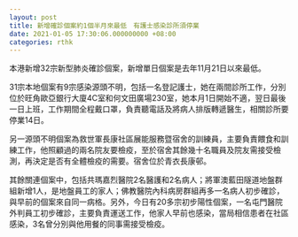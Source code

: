 ```yaml
---
layout: post
title: 新增確診個案約1個半月來最低　有護士感染診所須停業
date: 2021-01-05 17:30:06.000000000 +08:00
categories: rthk
---
```


本港新增32宗新型肺炎確診個案，新增單日個案是去年11月21日以來最低。

31宗本地個案有9宗感染源頭不明，包括一名登記護士，她在兩間診所工作，分別位於旺角歐亞銀行大廈4C室和何文田廣場230室，她本月1日開始不適，翌日最後一日上班，工作期間全程戴口罩，負責聽電話及將病人排版轉遞醫生，相關診所要停業14日。

另一源頭不明個案為救世軍長康社區展能服務暨宿舍的訓練員，主要負責餵食和訓練工作，他照顧過的兩名院友要檢疫，至於宿舍其餘幾十名職員及院友需接受檢測，再決定是否有全體檢疫的需要。宿舍位於青衣長康邨。

其餘關連個案中，包括共瑪嘉烈醫院2名醫護和2名病人；將軍澳藍田隧道地盤群組新增1人，是地盤員工的家人；佛教醫院內科病房群組再多一名病人初步確診，與早前的個案來自同一病格。另外，今日有20多宗初步陽性個案，一名屯門醫院外判員工初步確診，主要負責運送工作，他家人早前也感染，當局相信患者在社區感染，3名曾分別與他用餐的同事需接受檢疫。
